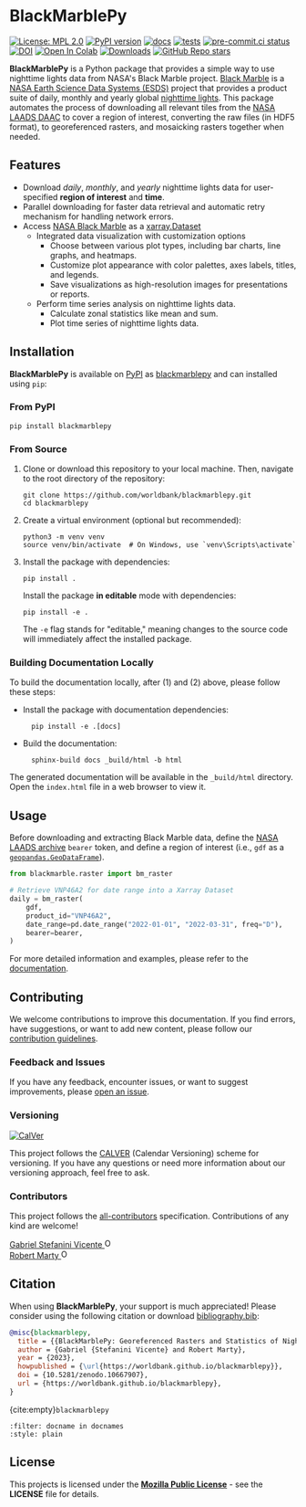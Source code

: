 # BlackMarblePy

[![License: MPL 2.0](https://img.shields.io/badge/License-MPL_2.0-brightgreen.svg)](https://opensource.org/licenses/MPL-2.0)
[![PyPI version](https://badge.fury.io/py/blackmarblepy.svg)](https://badge.fury.io/py/blackmarblepy)
[![docs](https://github.com/worldbank/blackmarblepy/actions/workflows/gh-pages.yml/badge.svg)](https://github.com/worldbank/blackmarblepy/actions/workflows/gh-pages.yml)
[![tests](https://github.com/worldbank/blackmarblepy/actions/workflows/tests.yml/badge.svg)](https://github.com/worldbank/blackmarblepy/actions/workflows/tests.yml)
[![pre-commit.ci status](https://results.pre-commit.ci/badge/github/worldbank/blackmarblepy/main.svg)](https://results.pre-commit.ci/latest/github/worldbank/blackmarblepy/main)
[![DOI](https://zenodo.org/badge/DOI/10.5281/zenodo.10667907.svg)](https://zenodo.org/doi/10.5281/zenodo.10667907)
[![Open In Colab](https://colab.research.google.com/assets/colab-badge.svg)](https://colab.research.google.com/github/worldbank/blackmarblepy/blob/main/notebooks/blackmarblepy.ipynb)
[![Downloads](https://static.pepy.tech/badge/blackmarblepy)](https://pepy.tech/project/blackmarblepy)
[![GitHub Repo stars](https://img.shields.io/github/stars/worldbank/blackmarblepy)](https://github.com/worldbank/blackmarblepy)

**BlackMarblePy** is a Python package that provides a simple way to use nighttime lights data from NASA's Black Marble project. [Black Marble](https://blackmarble.gsfc.nasa.gov) is a [NASA Earth Science Data Systems (ESDS)](https://www.earthdata.nasa.gov) project that provides a product suite of daily, monthly and yearly global [nighttime lights](https://www.earthdata.nasa.gov/learn/backgrounders/nighttime-lights). This package automates the process of downloading all relevant tiles from the [NASA LAADS DAAC](https://www.earthdata.nasa.gov/eosdis/daacs/laads) to cover a region of interest, converting the raw files (in HDF5 format), to georeferenced rasters, and mosaicking rasters together when needed.

## Features

- Download *daily*, *monthly*, and *yearly* nighttime lights data for user-specified **region of interest** and **time**.
- Parallel downloading for faster data retrieval and automatic retry mechanism for handling network errors.
- Access [NASA Black Marble](https://blackmarble.gsfc.nasa.gov) as a [xarray.Dataset](https://docs.xarray.dev/en/stable/generated/xarray.Dataset.html)
  - Integrated data visualization with customization options
    - Choose between various plot types, including bar charts, line graphs, and heatmaps.
    - Customize plot appearance with color palettes, axes labels, titles, and legends.
    - Save visualizations as high-resolution images for presentations or reports.
  - Perform time series analysis on nighttime lights data.
    - Calculate zonal statistics like mean and sum.
    - Plot time series of nighttime lights data.

## Installation

**BlackMarblePy** is available on [PyPI](https://pypi.org) as [blackmarblepy](https://pypi.org/project/blackmarblepy) and can installed using `pip`:

### From PyPI

```shell
pip install blackmarblepy
```

### From Source

1. Clone or download this repository to your local machine. Then, navigate to the root directory of the repository:

    ```shell
    git clone https://github.com/worldbank/blackmarblepy.git
    cd blackmarblepy
    ```

2. Create a virtual environment (optional but recommended):

    ```shell
    python3 -m venv venv
    source venv/bin/activate  # On Windows, use `venv\Scripts\activate`
    ```

3. Install the package with dependencies:

    ```shell
    pip install .
    ```

    Install the package **in editable** mode with dependencies:

    ```shell
    pip install -e .
    ```

    The `-e` flag stands for "editable," meaning changes to the source code will immediately affect the installed package.

### Building Documentation Locally

To build the documentation locally, after (1) and (2) above, please follow these steps:

- Install the package with documentation dependencies:

  ```shell
    pip install -e .[docs]
  ```

- Build the documentation:

  ```shell
    sphinx-build docs _build/html -b html
  ```

The generated documentation will be available in the `_build/html` directory. Open the `index.html` file in a web browser to view it.

## Usage

Before downloading and extracting Black Marble data, define the [NASA LAADS archive](https://ladsweb.modaps.eosdis.nasa.gov/archive/allData/5000/VNP46A3/) `bearer` token, and define a region of interest (i.e., `gdf` as a [`geopandas.GeoDataFrame`](https://geopandas.org/en/stable/docs/reference/api/geopandas.GeoDataFrame.html)).

```python
from blackmarble.raster import bm_raster

# Retrieve VNP46A2 for date range into a Xarray Dataset
daily = bm_raster(
    gdf,
    product_id="VNP46A2",
    date_range=pd.date_range("2022-01-01", "2022-03-31", freq="D"),
    bearer=bearer,
)
```

For more detailed information and examples, please refer to the [documentation](https://worldbank.github.io/blackmarblepy/notebooks/blackmarblepy.html).

## Contributing

We welcome contributions to improve this documentation. If you find errors, have suggestions, or want to add new content, please follow our [contribution guidelines](CONTRIBUTING.md).

### Feedback and Issues

If you have any feedback, encounter issues, or want to suggest improvements, please [open an issue](https://github.com/worldbank/blackmarblepy/issues).

### Versioning

[![CalVer](https://img.shields.io/badge/calver-YY.0M.MICRO-22bfda.svg)](https://calver.org)

This project follows the [CALVER](https://calver.org) (Calendar Versioning) scheme for versioning. If you have any questions or need more information about our versioning approach, feel free to ask.

### Contributors

This project follows the [all-contributors](https://allcontributors.org) specification.
Contributions of any kind are welcome!

<a href="https://orcid.org/0000-0001-6530-3780">
Gabriel Stefanini Vicente
<img alt="ORCID logo" src="https://info.orcid.org/wp-content/uploads/2019/11/orcid_16x16.png" width="16" height="16" />
</a>
<br>
<a href="https://orcid.org/0000-0002-3164-3813">
Robert Marty
<img alt="ORCID logo" src="https://info.orcid.org/wp-content/uploads/2019/11/orcid_16x16.png" width="16" height="16" />
</a>

<!-- ALL-CONTRIBUTORS-LIST:START - Do not remove or modify this section -->
<!-- prettier-ignore-start -->
<!-- markdownlint-disable -->

<!-- markdownlint-restore -->
<!-- prettier-ignore-end -->

<!-- ALL-CONTRIBUTORS-LIST:END -->

## Citation

When using **BlackMarblePy**, your support is much appreciated! Please consider using the following citation or download [bibliography.bib](https://raw.githubusercontent.com/worldbank/blackmarblepy/main/docs/bibliography.bib):

```bibtex
@misc{blackmarblepy,
  title = {{BlackMarblePy: Georeferenced Rasters and Statistics of Nighttime Lights from NASA Black Marble}},
  author = {Gabriel {Stefanini Vicente} and Robert Marty},
  year = {2023},
  howpublished = {\url{https://worldbank.github.io/blackmarblepy}},
  doi = {10.5281/zenodo.10667907},
  url = {https://worldbank.github.io/blackmarblepy},
}
```

{cite:empty}`blackmarblepy`

```{bibliography}
:filter: docname in docnames
:style: plain
```

## License

This projects is licensed under the [**Mozilla Public License**](https://opensource.org/license/mpl-2-0/) - see the **LICENSE** file for details.
